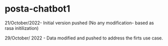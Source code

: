 # posta-chatbot1

21/October/2022- Initial version pushed (No any modification- based as rasa initilization)

29/October/ 2022 - Data modified and pushed to address the firts use case.
